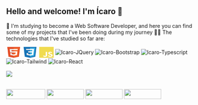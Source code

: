 ## Hello and welcome! I'm Ícaro 👋


🔭 I'm studying to become a Web Software Developer, and here you can find some of my projects that I've been doing during my journey 👨‍💻
The technologies that I've studied so far are:
<div style="display: inline_block;">
  <img align="center" alt="Icaro-HTML" height="30" width="40" src="https://raw.githubusercontent.com/devicons/devicon/master/icons/html5/html5-original.svg">
  <img align="center" alt="Icaro-CSS" height="30" width="40" src="https://raw.githubusercontent.com/devicons/devicon/master/icons/css3/css3-original.svg">
  <img align="center" alt="Icaro-JS" height="30" width="40" src="https://raw.githubusercontent.com/devicons/devicon/master/icons/javascript/javascript-plain.svg">
  <img align="center" alt="Icaro-JQuery" height="30" width="40" src="https://cdn.jsdelivr.net/gh/devicons/devicon/icons/jquery/jquery-original.svg" />
  <img align="center" alt="Icaro-Bootstrap" height="35" width="40" src="https://cdn.jsdelivr.net/gh/devicons/devicon@latest/icons/bootstrap/bootstrap-original.svg"/>
  <img align="center" alt="Icaro-Typescript" height="30" width="40" src="https://cdn.jsdelivr.net/gh/devicons/devicon/icons/typescript/typescript-plain.svg"/>
  <img align="center" alt="Icaro-Tailwind" height="30" width="40" src="https://cdn.jsdelivr.net/gh/devicons/devicon@latest/icons/tailwindcss/tailwindcss-original.svg" />
  <img align="center" alt="Icaro-React" height="30" width="40" src="https://cdn.jsdelivr.net/gh/devicons/devicon@latest/icons/react/react-original.svg" />
  
  
</div>

<br>


<img  width="37%" src="https://github-readme-stats.vercel.app/api/top-langs/?username=icaro-fcc&layout=compact&theme=nord"/>  

  ##

  
 
  <a href="#" target="_blank"><img width="105" height="27" src="https://img.shields.io/badge/-Instagram-%23E4405F?style=for-the-badge&logo=instagram&logoColor=white" target="_blank"></a>
 <a href="https://discordapp.com/users/Ícaro#9900" target="_blank"><img width="100" height="27" src="https://img.shields.io/badge/Discord-7289DA?style=for-the-badge&logo=discord&logoColor=white" target="_blank"></a> 
  <a href = "mailto:icrfcc@gmail.com"><img width="100" height="27" src="https://img.shields.io/badge/-Gmail-%23333?style=for-the-badge&logo=gmail&logoColor=white" target="_blank"></a>
  <a href="#" target="_blank"><img width="100" height="27" src="https://img.shields.io/badge/-LinkedIn-%230077B5?style=for-the-badge&logo=linkedin&logoColor=white" target="_blank"></a> 
    

